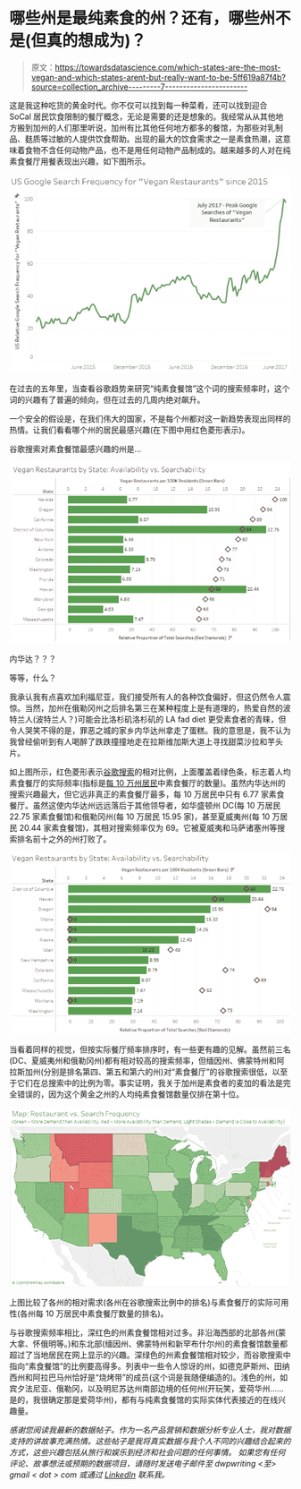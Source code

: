 # 哪些州是最纯素食的州？还有，哪些州不是(但真的想成为)？

> 原文：<https://towardsdatascience.com/which-states-are-the-most-vegan-and-which-states-arent-but-really-want-to-be-5ff619a87f4b?source=collection_archive---------7----------------------->

这是我这种吃货的黄金时代。你不仅可以找到每一种菜肴，还可以找到迎合 SoCal 居民饮食限制的餐厅概念，无论是需要的还是想象的。我经常从从其他地方搬到加州的人们那里听说，加州有比其他任何地方都多的餐馆，为那些对乳制品、麸质等过敏的人提供饮食帮助。出现的最大的饮食需求之一是素食热潮，这意味着食物不含任何动物产品，也不是用任何动物产品制成的。越来越多的人对在纯素食餐厅用餐表现出兴趣，如下图所示。

![](img/a1f6d061f118f021f3c425943298a691.png)

在过去的五年里，当查看谷歌趋势来研究“纯素食餐馆”这个词的搜索频率时，这个词的兴趣有了普遍的倾向，但在过去的几周内绝对飙升。

一个安全的假设是，在我们伟大的国家，不是每个州都对这一新趋势表现出同样的热情。让我们看看哪个州的居民最感兴趣(在下图中用红色菱形表示)。

谷歌搜索对素食餐馆最感兴趣的州是…

![](img/dd9e58d8c1e6b72bbb98346b26c74c42.png)

内华达？？？

等等，什么？

我承认我有点喜欢加利福尼亚，我们接受所有人的各种饮食偏好，但这仍然令人震惊。当然，加州在俄勒冈州之后排名第三在某种程度上是有道理的，热爱自然的波特兰人(波特兰人？)可能会比洛杉矶洛杉矶的 LA fad diet 更受素食者的青睐，但令人哭笑不得的是，罪恶之城的家乡内华达州拿走了蛋糕。我的意思是，我不认为我曾经偷听到有人喝醉了跌跌撞撞地走在拉斯维加斯大道上寻找甜菜沙拉和芋头片。

如上图所示，红色菱形表示[谷歌搜索](https://trends.google.com/trends/explore?geo=US&q=vegan%20restaurants)的相对比例，上面覆盖着绿色条，标志着人均素食餐厅的实际频率(指标是[每 10 万](https://www.happycow.net/north_america/usa/)[州居民](https://www.census.gov/data/tables/2016/demo/popest/state-total.html)中素食餐厅的数量)。虽然内华达州的搜索兴趣最大，但它远非真正的素食餐厅最多，每 10 万居民中只有 6.77 家素食餐厅。虽然这使内华达州远远落后于其他领导者，如华盛顿州 DC(每 10 万居民 22.75 家素食餐馆)和俄勒冈州(每 10 万居民 15.95 家)，甚至夏威夷州(每 10 万居民 20.44 家素食餐馆)，其相对搜索频率仅为 69。它被夏威夷和马萨诸塞州等搜索排名前十之外的州打败了。

![](img/3ad50c26c1287d1dc182512cf22c2ac8.png)

当看着同样的视觉，但按实际餐厅频率排序时，有一些更有趣的见解。虽然前三名(DC、夏威夷州和俄勒冈州)都有相对较高的搜索频率，但缅因州、佛蒙特州和阿拉斯加州(分别是排名第四、第五和第六的州)对“素食餐厅”的谷歌搜索很低，以至于它们在总搜索中的比例为零。事实证明，我关于加州是素食者的麦加的看法是完全错误的，因为这个黄金之州的人均纯素食餐馆数量仅排在第十位。

![](img/5d4083bed58723c731feb231b68f5934.png)

上图比较了各州的相对需求(各州在谷歌搜索比例中的排名)与素食餐厅的实际可用性(各州每 10 万居民中素食餐厅数量的排名)。

与谷歌搜索频率相比，深红色的州素食餐馆相对过多。非沿海西部的北部各州(蒙大拿、怀俄明等。)和东北部(缅因州、佛蒙特州和新罕布什尔州)的素食餐馆数量都超过了当地居民在网上显示的兴趣。深绿色的州素食餐馆相对较少，而谷歌搜索中指向“素食餐馆”的比例要高得多。列表中一些令人惊讶的州，如德克萨斯州、田纳西州和阿拉巴马州恰好是“烧烤带”的成员(这个词是我随便编造的)。浅色的州，如宾夕法尼亚、俄勒冈，以及明尼苏达州南部边境的任何州(开玩笑，爱荷华州……是的，我很确定那是爱荷华州)，都有与纯素食餐馆的实际实体代表接近的在线兴趣量。

*感谢您阅读我最新的数据帖子。作为一名产品营销和数据分析专业人士，我对数据支持的讲故事充满热情。这些帖子是我将真实数据与我个人不同的兴趣结合起来的方式，这些兴趣包括从旅行和娱乐到经济和社会问题的任何事情。
如果您有任何评论、故事想法或预期的数据项目，请随时发送电子邮件至 dwpwriting <至> gmail < dot > com 或通过* [*LinkedIn*](https://www.linkedin.com/in/davidwpeterson/) *联系我。*